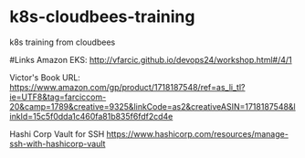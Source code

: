 # k8s-cloudbees-training
k8s training from cloudbees


#Links
Amazon EKS:
http://vfarcic.github.io/devops24/workshop.html#/4/1


Victor's Book URL:
https://www.amazon.com/gp/product/1718187548/ref=as_li_tl?ie=UTF8&tag=farciccom-20&camp=1789&creative=9325&linkCode=as2&creativeASIN=1718187548&linkId=15c5f0dda1c460fa81b835f6fdf2cd4e


Hashi Corp Vault for SSH
https://www.hashicorp.com/resources/manage-ssh-with-hashicorp-vault

